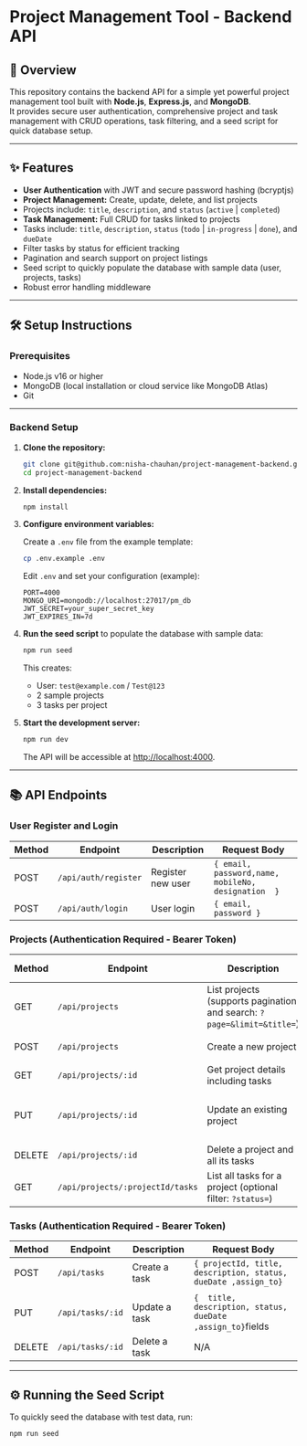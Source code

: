 # Project Management Tool - Backend API

## 🚀 Overview

This repository contains the backend API for a simple yet powerful project management tool built with **Node.js**, **Express.js**, and **MongoDB**.  
It provides secure user authentication, comprehensive project and task management with CRUD operations, task filtering, and a seed script for quick database setup.

---

## ✨ Features

- **User Authentication** with JWT and secure password hashing (bcryptjs)
- **Project Management:** Create, update, delete, and list projects
- Projects include: `title`, `description`, and `status` (`active` | `completed`)
- **Task Management:** Full CRUD for tasks linked to projects
- Tasks include: `title`, `description`, `status` (`todo` | `in-progress` | `done`), and `dueDate`
- Filter tasks by status for efficient tracking
- Pagination and search support on project listings
- Seed script to quickly populate the database with sample data (user, projects, tasks)
- Robust error handling middleware

---

## 🛠️ Setup Instructions

### Prerequisites

- Node.js v16 or higher
- MongoDB (local installation or cloud service like MongoDB Atlas)
- Git

---

### Backend Setup

1. **Clone the repository:**

   ```bash
   git clone git@github.com:nisha-chauhan/project-management-backend.git
   cd project-management-backend
   ```

2. **Install dependencies:**

   ```bash
   npm install
   ```

3. **Configure environment variables:**

   Create a `.env` file from the example template:

   ```bash
   cp .env.example .env
   ```

   Edit `.env` and set your configuration (example):

   ```env
   PORT=4000
   MONGO_URI=mongodb://localhost:27017/pm_db
   JWT_SECRET=your_super_secret_key
   JWT_EXPIRES_IN=7d
   ```

4. **Run the seed script** to populate the database with sample data:

   ```bash
   npm run seed
   ```

   This creates:

   - User: `test@example.com` / `Test@123`
   - 2 sample projects
   - 3 tasks per project

5. **Start the development server:**

   ```bash
   npm run dev
   ```

   The API will be accessible at [http://localhost:4000](http://localhost:4000).

---

## 📚 API Endpoints

### User Register and Login

| Method | Endpoint             | Description       | Request Body                                       |
| ------ | -------------------- | ----------------- | -------------------------------------------------- |
| POST   | `/api/auth/register` | Register new user | `{ email, password,name, mobileNo, designation  }` |
| POST   | `/api/auth/login`    | User login        | `{ email, password }`                              |

### Projects (Authentication Required - Bearer Token)

| Method | Endpoint                         | Description                                                            | Request Body                                    |
| ------ | -------------------------------- | ---------------------------------------------------------------------- | ----------------------------------------------- |
| GET    | `/api/projects`                  | List projects (supports pagination and search: `?page=&limit=&title=`) | N/A                                             |
| POST   | `/api/projects`                  | Create a new project                                                   | `{ title, description, status }`                |
| GET    | `/api/projects/:id`              | Get project details including tasks                                    | N/A                                             |
| PUT    | `/api/projects/:id`              | Update an existing project                                             | `{ title, description, status }` project fields |
| DELETE | `/api/projects/:id`              | Delete a project and all its tasks                                     | N/A                                             |
| GET    | `/api/projects/:projectId/tasks` | List all tasks for a project (optional filter: `?status=`)             | N/A                                             |

### Tasks (Authentication Required - Bearer Token)

| Method | Endpoint         | Description   | Request Body                                                   |
| ------ | ---------------- | ------------- | -------------------------------------------------------------- |
| POST   | `/api/tasks`     | Create a task | `{ projectId, title, description, status, dueDate ,assign_to}` |
|        |
| PUT    | `/api/tasks/:id` | Update a task | `{  title, description, status, dueDate ,assign_to}`fields     |
| DELETE | `/api/tasks/:id` | Delete a task | N/A                                                            |

---

## ⚙️ Running the Seed Script

To quickly seed the database with test data, run:

```bash
npm run seed
```
